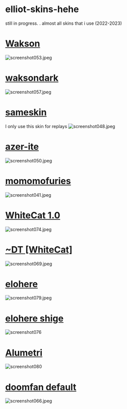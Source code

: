 # elliot-skins-hehe
 still in progress.
. almost all skins that i use (2022-2023)

# [Wakson](https://drive.google.com/file/d/1vj0cx9ExL0vT-WEE9qTXgLcpGQ4_bXEd/view?usp=drive_link)
![screenshot053.jpeg](https://tinypic.host/images/2024/01/02/screenshot053.jpeg)
# [waksondark](https://drive.google.com/file/d/1vuD1zq_OkAVopS6ZXRjvR_bHR42IxYtB/view?usp=drive_link)
![screenshot057.jpeg](https://tinypic.host/images/2024/01/02/screenshot057.jpeg)
# [sameskin](https://drive.google.com/file/d/1AbFAj0_JpNjxg2CbZBzwqbC3VHre4Mn8/view?usp=drive_link)
I only use this skin for replays
![screenshot048.jpeg](https://tinypic.host/images/2024/01/02/screenshot048.jpeg)
# [azer-ite](https://drive.google.com/file/d/1ckWXRFkWJdSXlKTL4v1jckFYsC93SA-6/view?usp=drive_link)
![screenshot050.jpeg](https://tinypic.host/images/2024/01/02/screenshot050.jpeg)
# [momomofuries](https://drive.google.com/file/d/1AbFAj0_JpNjxg2CbZBzwqbC3VHre4Mn8/view?usp=drive_link)
![screenshot041.jpeg](https://tinypic.host/images/2024/01/02/screenshot041.jpeg)
# [WhiteCat 1.0](https://drive.google.com/file/d/10-2ePSZfMKOG9uSrhfD4RVmAdspY2r8Q/view?usp=drive_link)
![screenshot074.jpeg](https://tinypic.host/images/2024/01/02/screenshot074.jpeg)
# [~DT [WhiteCat]](https://drive.google.com/file/d/1yZ6g1NfrofeSNIito52LnJV1MKPR7KIe/view?usp=sharing)
![screenshot069.jpeg](https://tinypic.host/images/2024/01/02/screenshot069.jpeg)
# [elohere](https://drive.google.com/file/d/1KTKPq3eOIyc_-wE_2iIJwz-6T3wWhXp6/view?usp=drive_link)
![screenshot079.jpeg](https://tinypic.host/images/2024/01/03/screenshot079.jpeg)
# [elohere shige](https://drive.google.com/file/d/1G7t3Z0jy41lXzFv1dqZZxLduVCwU32mH/view?usp=drive_link)
![screenshot076](https://tinypic.host/images/2024/01/03/screenshot076.jpeg)
# [Alumetri](https://drive.google.com/file/d/1lF8q389jSe91Tro1lVwKkz7xFR5t3Rwh/view?usp=drive_link)
![screenshot080](https://tinypic.host/images/2024/01/03/screenshot080.jpeg)
# [doomfan default](https://drive.google.com/file/d/10rYiSxEBzAy4FoBalyWgKFojwZFeuESK/view?usp=drive_link)
![screenshot066.jpeg](https://tinypic.host/images/2024/01/02/screenshot066.jpeg)
